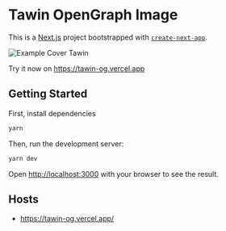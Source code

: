 # Tawin OpenGraph Image

This is a [Next.js](https://nextjs.org) project bootstrapped with [`create-next-app`](https://nextjs.org/docs/app/api-reference/cli/create-next-app).

![Example Cover Tawin](https://tawin-og.vercel.app/api/kad-nama?nama=Ahmad&pasangan=Siti&bg=3&font=1)

Try it now on https://tawin-og.vercel.app 

## Getting Started

First, install dependencies

```bash
yarn
```

Then, run the development server:

```bash
yarn dev
```

Open [http://localhost:3000](http://localhost:3000) with your browser to see the result.

## Hosts

- https://tawin-og.vercel.app/
